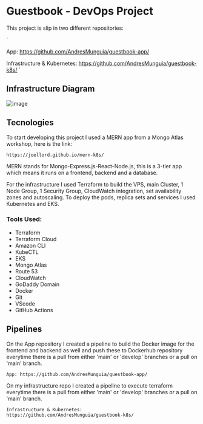 # Guestbook - DevOps Project


This project is slip in two different repositories:

`

App:
https://github.com/AndresMunguia/guestbook-app/

Infrastructure & Kubernetes:
https://github.com/AndresMunguia/guestbook-k8s/
`

## Infrastructure Diagram

![image](https://user-images.githubusercontent.com/67026239/208058158-d682fc0f-61f7-47d2-bdf4-6fcbe40a520c.png)


## Tecnologies

To start developing this project I used a MERN app from a Mongo Atlas workshop, here is the link:

`
https://joellord.github.io/mern-k8s/
`

MERN stands for Mongo-Express.js-React-Node.js, this is a 3-tier app which means it runs on a frontend, backend and a database.

For the infrastructure I used Terraform to build the VPS, main Cluster, 1 Node Group, 1 Security Group, CloudWatch integration, set availability zones and autoscaling. To deploy the pods, replica sets and services I used Kubernetes and EKS.

### Tools Used:

- Terraform
- Terraform Cloud
- Amazon CLI
- KubeCTL
- EKS
- Mongo Atlas
- Route 53
- CloudWatch
- GoDaddy Domain
- Docker
- Git
- VScode
- GitHub Actions

## Pipelines

On the App repository I created a pipeline to build the Docker image for the frontend and backend as well and push these to Dockerhub repository everytime there is a pull from either 'main' or 'develop' branches or a pull on 'main' branch.

`
App:
https://github.com/AndresMunguia/guestbook-app/
`

On my infrastructure repo I created a pipeline to execute terraform everytime there is a pull from either 'main' or 'develop' branches or a pull on 'main' branch.

`
Infrastructure & Kubernetes:
https://github.com/AndresMunguia/guestbook-k8s/
`


